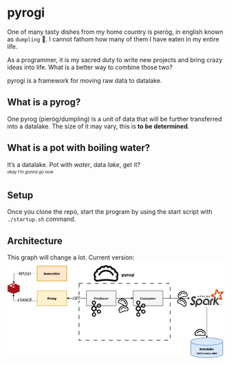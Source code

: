 # pyrogi

One of many tasty dishes from my home country is pieróg, in english known as `dumpling` 🥟. I cannot fathom how many of them I have eaten in my entire life. 

As a programmer, it is my sacred duty to write new projects and bring crazy ideas into life. What is a better way to combine those two?

pyrogi is a framework for moving raw data to datalake.


## What is a pyrog?

One pyrog (pieróg/dumpling) is a unit of data that will be further transferred into a datalake.
The size of it may vary, this is **to be determined**.

## What is a pot with boiling water?

It’s a datalake. Pot with *water*, data *lake*, get it? <br>
<sub><sup>_okay I’m gonna go now_</sup></sub>

## Setup
Once you clone the repo, start the program by using the start script with `./startup.sh` command.

## Architecture

This graph will change a lot. Current version:
![architecture](/doc/architecture.jpg)


